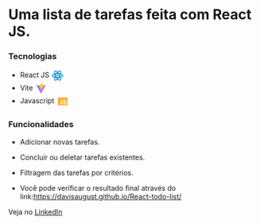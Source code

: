 # Uma lista de tarefas feita com React JS.

### Tecnologias
- React JS <img align="center" alt="react" height="26px" width="26px" src="https://raw.githubusercontent.com/BeardedBear/bearded-icons/master/icons/reactts.svg" />
- Vite <img align="center" alt="vite" height="26px" width="26px" src="https://raw.githubusercontent.com/BeardedBear/bearded-icons/master/icons/vite.svg" />
- Javascript <img align="center" alt="javascript" width="26px" src="https://raw.githubusercontent.com/BeardedBear/bearded-icons/master/icons/js.svg" />

### Funcionalidades
- Adicionar novas tarefas.
- Concluir ou deletar tarefas existentes.
- Filtragem das tarefas por critérios.

- Você pode verificar o resultado final através do link:https://davisaugust.github.io/React-todo-list/

Veja no [LinkedIn](https://www.linkedin.com/in/davi-augusto-161800267/)
